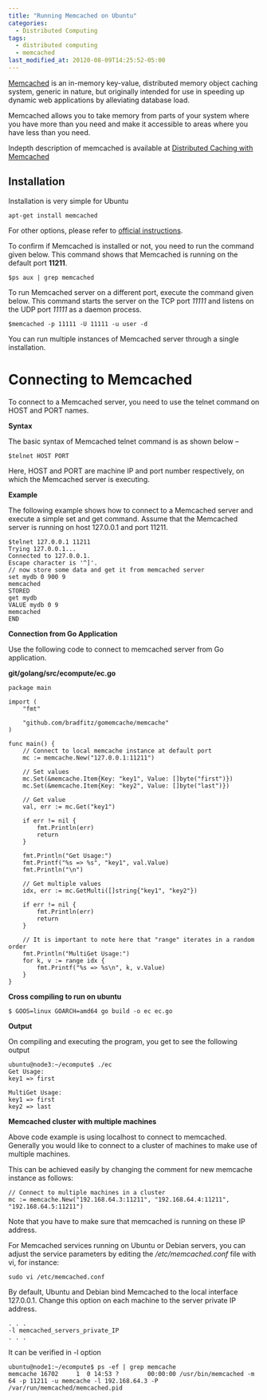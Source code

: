 ```yaml
---
title: "Running Memcached on Ubuntu"
categories:
  - Distributed Computing
tags:
  - distributed computing
  - memcached
last_modified_at: 20120-08-09T14:25:52-05:00
---
```


[Memcached](https://memcached.org/about) is an in-memory key-value, distributed memory object caching system, generic in nature, but originally intended for use in speeding up dynamic web applications by alleviating database load.

Memcached allows you to take memory from parts of your system where you have more than you need and make it accessible to areas where you have less than you need.

Indepth description of memcached is available at [Distributed Caching with Memcached](https://www.linuxjournal.com/article/7451)

## Installation

Installation is very simple for Ubuntu

```
apt-get install memcached
```

For other options, please refer to [official instructions](https://github.com/memcached/memcached/wiki/Install).

To confirm if Memcached is installed or not, you need to run the command given below. This command shows that Memcached is running on the default port **11211**.

```
$ps aux | grep memcached
```

To run Memcached server on a different port, execute the command given below. This command starts the server on the TCP port *11111* and listens on the UDP port *11111* as a daemon process.

```
$memcached -p 11111 -U 11111 -u user -d
```

You can run multiple instances of Memcached server through a single installation.

# Connecting to Memcached

To connect to a Memcached server, you need to use the telnet command on HOST and PORT names.

**Syntax**

The basic syntax of Memcached telnet command is as shown below –

```
$telnet HOST PORT
```

Here, HOST and PORT are machine IP and port number respectively, on which the Memcached server is executing.

**Example**

The following example shows how to connect to a Memcached server and execute a simple set and get command. Assume that the Memcached server is running on host 127.0.0.1 and port 11211.

```
$telnet 127.0.0.1 11211
Trying 127.0.0.1...
Connected to 127.0.0.1.
Escape character is '^]'.
// now store some data and get it from memcached server
set mydb 0 900 9
memcached
STORED
get mydb
VALUE mydb 0 9
memcached
END
```

**Connection from Go Application**

Use the following code to connect to memcached server from Go application.

**git/golang/src/ecompute/ec.go**

```
package main

import (
    "fmt"

    "github.com/bradfitz/gomemcache/memcache"
)

func main() {
    // Connect to local memcache instance at default port
    mc := memcache.New("127.0.0.1:11211")

    // Set values
    mc.Set(&memcache.Item{Key: "key1", Value: []byte("first")})
    mc.Set(&memcache.Item{Key: "key2", Value: []byte("last")})

    // Get value
    val, err := mc.Get("key1")

    if err != nil {
        fmt.Println(err)
        return
    }

    fmt.Println("Get Usage:")
    fmt.Printf("%s => %s", "key1", val.Value)
    fmt.Println("\n")

    // Get multiple values
    idx, err := mc.GetMulti([]string{"key1", "key2"})

    if err != nil {
        fmt.Println(err)
        return
    }

    // It is important to note here that "range" iterates in a random order
    fmt.Println("MultiGet Usage:")
    for k, v := range idx {
        fmt.Printf("%s => %s\n", k, v.Value)
    }
}
```

**Cross compiling to run on ubuntu**

```
$ GOOS=linux GOARCH=amd64 go build -o ec ec.go
```

**Output**

On compiling and executing the program, you get to see the following output 
```
ubuntu@node3:~/ecompute$ ./ec
Get Usage:
key1 => first

MultiGet Usage:
key1 => first
key2 => last
```

**Memcached cluster with multiple machines**

Above code example is using localhost to connect to memcached. Generally you would like to connect to a cluster of machines to make use of multiple machines.

This can be achieved easily by changing the comment for new memcache instance as follows:

```
// Connect to multiple machines in a cluster
mc := memcache.New("192.168.64.3:11211", "192.168.64.4:11211", "192.168.64.5:11211")
```

Note that you have to make sure that memcached is running on these IP address.

For Memcached services running on Ubuntu or Debian servers, you can adjust the service parameters by editing the */etc/memcached.conf* file with vi, for instance:

```
sudo vi /etc/memcached.conf
```

By default, Ubuntu and Debian bind Memcached to the local interface 127.0.0.1. Change this option on each machine to the server private IP address. 

```
. . .
-l memcached_servers_private_IP
. . .

```

It can be verified in -l option 

```
ubuntu@node1:~/ecompute$ ps -ef | grep memcache
memcache 16702     1  0 14:53 ?        00:00:00 /usr/bin/memcached -m 64 -p 11211 -u memcache -l 192.168.64.3 -P /var/run/memcached/memcached.pid
```